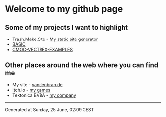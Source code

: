 # Welcome to my github page

## Some of my projects I want to highlight

  * Trash.Make.Site - [My static site generator](https://github.com/nanoflite/trash.make.site)
  * [BASIC](https://github.com/nanoflite/basic)
  * [CMOC-VECTREX-EXAMPLES](https://github.com/nanoflite/cmoc-vectrex-examples)

## Other places around the web where you can find me

  * My site - [vandenbran.de](https://vandenbran.de)
  * Itch.io - [my games](https://nanoflite.itch.io)
  * Tektonica BVBA - [my company](https://tektonica.com)

<hr>
Generated at Sunday, 25 June, 02:09 CEST
